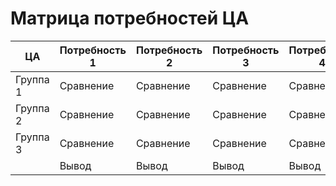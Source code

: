 # Матрица потребностей ЦА
| ЦА | Потребность 1 | Потребность 2 | Потребность 3 | Потребность 4 |
|----------------|---------|----------------|----------------|----------------|
| Группа 1 | Сравнение | Сравнение | Сравнение | Сравнение |
| Группа 2 | Сравнение | Сравнение | Сравнение | Сравнение |
| Группа 3 | Сравнение | Сравнение | Сравнение | Сравнение |
|  | Вывод | Вывод | Вывод | Вывод |
